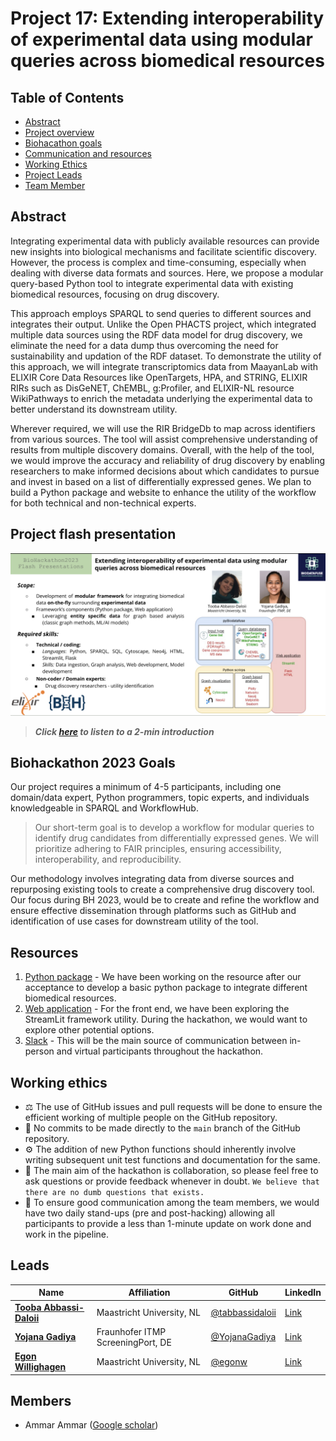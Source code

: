 # Project 17: Extending interoperability of experimental data using modular queries across biomedical resources

## Table of Contents

* [Abstract](#abstract)
* [Project overview](#project-flash-presentation)
* [Biohacathon goals](#biohackathon-2023-goals)
* [Communication and resources](#resources)
* [Working Ethics](#working-ethics)
* [Project Leads](#leads)
* [Team Member](#members)

## Abstract

Integrating experimental data with publicly available resources can provide new insights into biological mechanisms and facilitate scientific discovery. However, the process is complex and time-consuming, especially when dealing with diverse data formats and sources. Here, we propose a modular query-based Python tool to integrate experimental data with existing biomedical resources, focusing on drug discovery. 

This approach employs SPARQL to send queries to different sources and integrates their output. Unlike the Open PHACTS project, which integrated multiple data sources using the RDF data model for drug discovery, we eliminate the need for a data dump thus overcoming the need for sustainability and updation of the RDF dataset. To demonstrate the utility of this approach, we will integrate transcriptomics data from MaayanLab with ELIXIR Core Data Resources like OpenTargets, HPA, and STRING, ELIXIR RIRs such as DisGeNET, ChEMBL, g:Profiler, and ELIXIR-NL resource WikiPathways to enrich the metadata underlying the experimental data to better understand its downstream utility. 

Wherever required, we will use the RIR BridgeDb to map across identifiers from various sources. The tool will assist comprehensive understanding of results from multiple discovery domains. Overall, with the help of the tool, we would improve the accuracy and reliability of drug discovery by enabling researchers to make informed decisions about which candidates to pursue and invest in based on a list of differentially expressed genes. We plan to build a Python package and website to enhance the utility of the workflow for both technical and non-technical experts.

## Project flash presentation

![overview slide](./modular_queries_info.png)

> ***Click [here](https://drive.google.com/file/d/1sgVHQoaoB4X_kHTEo5AqBjo91qIbTYU2/view?usp=sharing) to listen to a 2-min introduction***

## Biohackathon 2023 Goals

Our project requires a minimum of 4-5 participants, including one domain/data expert, Python programmers, topic experts, and individuals knowledgeable in SPARQL and WorkflowHub. 

> Our short-term goal is to develop a workflow for modular queries to identify drug candidates from differentially expressed genes. We will prioritize adhering to FAIR principles, ensuring accessibility, interoperability, and reproducibility. 

Our methodology involves integrating data from diverse sources and repurposing existing tools to create a comprehensive drug discovery tool. Our focus during BH 2023, would be to create and refine the workflow and ensure effective dissemination through platforms such as GitHub and identification of use cases for downstream utility of the tool.

## Resources

1. [Python package](https://github.com/BioDataFuse/pyBiodatafuse) - We have been working on the resource after our acceptance to develop a basic python package to integrate different biomedical resources.
2. [Web application](https://github.com/BioDataFuse/biodatafuseApp) - For the front end, we have been exploring the StreamLit framework utility. During the hackathon, we would want to explore other potential options.
3. [Slack](https://biohackeu.slack.com/archives/C05SHSNUQA3) - This will be the main source of communication between in-person and virtual participants throughout the hackathon.

## Working ethics

* :balance_scale: The use of GitHub issues and pull requests will be done to ensure the efficient working of multiple people on the GitHub repository.
* :no_entry_sign: No commits to be made directly to the `main` branch of the GitHub repository.
* :gear: The addition of new Python functions should inherently involve writing subsequent unit test functions and documentation for the same.
* :handshake: The main aim of the hackathon is collaboration, so please feel free to ask questions or provide feedback whenever in doubt. `We believe that there are no dumb questions that exists.`
* :calendar: To ensure good communication among the team members, we would have two daily stand-ups (pre and post-hacking) allowing all participants to provide a less than 1-minute update on work done and work in the pipeline. 

## Leads

| Name | Affiliation | GitHub | LinkedIn |
| --- | --- | --- | --- |
| [**Tooba Abbassi-Daloii**](https://orcid.org/0000-0002-4904-3269) | Maastricht University, NL | [@tabbassidaloii](https://github.com/tabbassidaloii) | [Link](https://www.linkedin.com/in/tooba-abbassi-daloii/) |
| [**Yojana Gadiya**](https://orcid.org/0000-0002-7683-0452) | Fraunhofer ITMP ScreeningPort, DE | [@YojanaGadiya](https://github.com/YojanaGadiya) | [Link](https://www.linkedin.com/in/yojana-gadiya-477739113/)
| [**Egon Willighagen**](https://orcid.org/0000-0001-7542-0286) | Maastricht University, NL | [@egonw](https://github.com/egonw) | [Link](https://www.linkedin.com/in/egon-willighagen/)

## Members
* Ammar Ammar ([Google scholar](https://scholar.google.com/citations?user=8ZmXyZcAAAAJ&hl=en))

